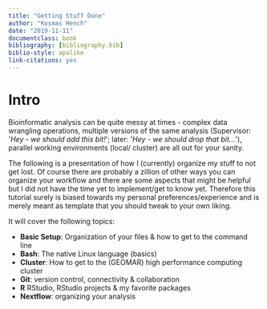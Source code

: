 ```yaml
---
title: "Getting Stuff Done"
author: "Kosmas Hench"
date: "2019-11-11"
documentclass: book
bibliography: [bibliography.bib]
biblio-style: apalike
link-citations: yes
---
```


# Intro

Bioinformatic analysis can be quite messy at times - complex data wrangling operations, multiple versions of the same analysis (Supervisor: '*Hey - we should add this bit!*'; later: '*Hey - we should drop that bit...*'), parallel working environments (local/ cluster) are all out for your sanity.

The following is a presentation of how I (currently) organize my stuff to not get lost. Of course there are probably a zillion of other ways you can organize your workflow and there are some aspects that might be helpful but I did not have the time yet to implement/get to know yet. Therefore this tutorial surely is biased towards my personal preferences/experience and is merely meant as template that you should tweak to your own liking.

It will cover the following topics:

- **Basic Setup**: Organization of your files & how to get to the command line
- **Bash**: The native Linux language (basics)
- **Cluster**: How to get to the (GEOMAR) high performance computing cluster
- **Git**: version control, connectivity & collaboration
- **R** RStudio, RStudio projects & my favorite packages
- **Nextflow**: organizing your analysis
